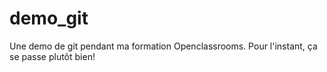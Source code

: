 # demo_git
Une demo de git pendant ma formation Openclassrooms. Pour l'instant, ça se passe plutôt bien!
